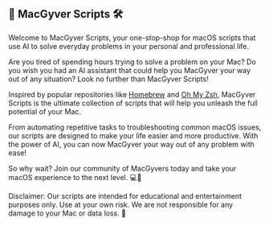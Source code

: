 ## 🍎 MacGyver Scripts 🛠️

Welcome to MacGyver Scripts, your one-stop-shop for macOS scripts that use AI to solve everyday problems in your personal and professional life. 

Are you tired of spending hours trying to solve a problem on your Mac? Do you wish you had an AI assistant that could help you MacGyver your way out of any situation? Look no further than MacGyver Scripts!

Inspired by popular repositories like [Homebrew](https://github.com/Homebrew/homebrew) and [Oh My Zsh](https://github.com/ohmyzsh/ohmyzsh), MacGyver Scripts is the ultimate collection of scripts that will help you unleash the full potential of your Mac.

From automating repetitive tasks to troubleshooting common macOS issues, our scripts are designed to make your life easier and more productive. With the power of AI, you can now MacGyver your way out of any problem with ease!

So why wait? Join our community of MacGyvers today and take your macOS experience to the next level. 💻💪

Disclaimer: Our scripts are intended for educational and entertainment purposes only. Use at your own risk. We are not responsible for any damage to your Mac or data loss. 🙏
